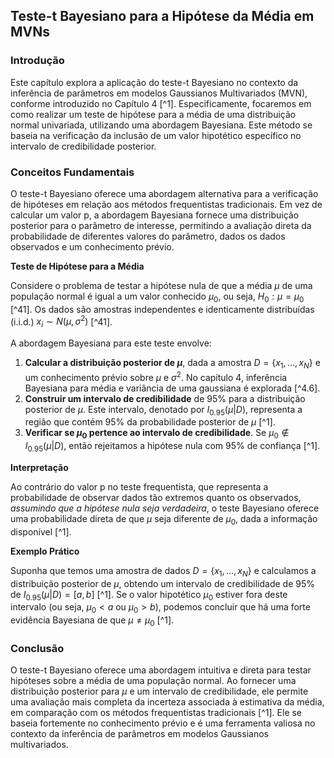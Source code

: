 ## Teste-t Bayesiano para a Hipótese da Média em MVNs

### Introdução
Este capítulo explora a aplicação do teste-t Bayesiano no contexto da inferência de parâmetros em modelos Gaussianos Multivariados (MVN), conforme introduzido no Capítulo 4 [^1]. Especificamente, focaremos em como realizar um teste de hipótese para a média de uma distribuição normal univariada, utilizando uma abordagem Bayesiana. Este método se baseia na verificação da inclusão de um valor hipotético específico no intervalo de credibilidade posterior.

### Conceitos Fundamentais

O teste-t Bayesiano oferece uma abordagem alternativa para a verificação de hipóteses em relação aos métodos frequentistas tradicionais. Em vez de calcular um valor p, a abordagem Bayesiana fornece uma distribuição posterior para o parâmetro de interesse, permitindo a avaliação direta da probabilidade de diferentes valores do parâmetro, dados os dados observados e um conhecimento prévio.

**Teste de Hipótese para a Média**

Considere o problema de testar a hipótese nula de que a média $\mu$ de uma população normal é igual a um valor conhecido $\mu_0$, ou seja, $H_0: \mu = \mu_0$ [^41]. Os dados são amostras independentes e identicamente distribuídas (i.i.d.) $x_i \sim N(\mu, \sigma^2)$ [^41].

A abordagem Bayesiana para este teste envolve:

1.  **Calcular a distribuição posterior de $\mu$**, dada a amostra $D = \{x_1, ..., x_N\}$ e um conhecimento prévio sobre $\mu$ e $\sigma^2$. No capítulo 4, inferência Bayesiana para média e variância de uma gaussiana é explorada [^4.6].
2.  **Construir um intervalo de credibilidade** de 95% para a distribuição posterior de $\mu$. Este intervalo, denotado por $I_{0.95}(\mu|D)$, representa a região que contém 95% da probabilidade posterior de $\mu$ [^1].
3.  **Verificar se $\mu_0$ pertence ao intervalo de credibilidade**. Se $\mu_0 \notin I_{0.95}(\mu|D)$, então rejeitamos a hipótese nula com 95% de confiança [^1].

**Interpretação**

Ao contrário do valor p no teste frequentista, que representa a probabilidade de observar dados tão extremos quanto os observados, *assumindo que a hipótese nula seja verdadeira*, o teste Bayesiano oferece uma probabilidade direta de que $\mu$ seja diferente de $\mu_0$, dada a informação disponível [^1].

**Exemplo Prático**

Suponha que temos uma amostra de dados $D = \{x_1, ..., x_N\}$ e calculamos a distribuição posterior de $\mu$, obtendo um intervalo de credibilidade de 95% de $I_{0.95}(\mu|D) = [a, b]$ [^1]. Se o valor hipotético $\mu_0$ estiver fora deste intervalo (ou seja, $\mu_0 < a$ ou $\mu_0 > b$), podemos concluir que há uma forte evidência Bayesiana de que $\mu \neq \mu_0$ [^1].

### Conclusão

O teste-t Bayesiano oferece uma abordagem intuitiva e direta para testar hipóteses sobre a média de uma população normal. Ao fornecer uma distribuição posterior para $\mu$ e um intervalo de credibilidade, ele permite uma avaliação mais completa da incerteza associada à estimativa da média, em comparação com os métodos frequentistas tradicionais [^1]. Ele se baseia fortemente no conhecimento prévio e é uma ferramenta valiosa no contexto da inferência de parâmetros em modelos Gaussianos multivariados.
<!-- END -->